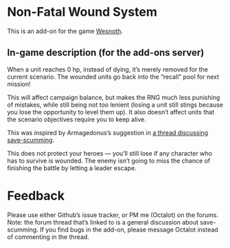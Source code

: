 Non-Fatal Wound System
======================

This is an add-on for the game [Wesnoth](https://www.wesnoth.org/).

In-game description (for the add-ons server)
--------------------------------------------

When a unit reaches 0 hp, instead of dying, it’s merely removed for the current scenario. The wounded units go back into the “recall” pool for next mission!

This will affect campaign balance, but makes the RNG much less punishing of mistakes, while still being not too lenient (losing a unit still stings because you lose the opportunity to level them up). It also doesn’t affect units that the scenario objectives require you to keep alive.

This was inspired by Armagedonus’s suggestion in [a thread discussing save-scumming](https://r.wesnoth.org/p641153).

This does not protect your heroes — you’ll still lose if any character who has to survive is wounded. The enemy isn’t going to miss the chance of finishing the battle by letting a leader escape.

Feedback
========

Please use either Github’s issue tracker, or PM me (Octalot) on the forums.
Note: the forum thread that’s linked to is a general discussion about save-scumming. If you find bugs in the add-on, please message Octalot instead of commenting in the thread.
